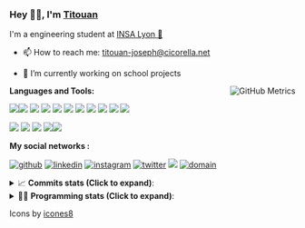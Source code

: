 <!--
**titouan-joseph/titouan-joseph** is a ✨ _special_ ✨ repository because its `README.md` (this file) appears on your GitHub profile.

Here are some ideas to get you started:

- 🔭 I’m currently working on ...
- 🌱 I’m currently learning ...
- 👯 I’m looking to collaborate on ...
- 🤔 I’m looking for help with ...
- 💬 Ask me about ...
- 📫 How to reach me: ...
- 😄 Pronouns: ...
- ⚡ Fun fact: ...
-->

### Hey 👋🏽, I'm [Titouan](https://github.com/Titouan-Joseph) 

I'm a engineering student at  [INSA Lyon 🦏](https://www.insa-lyon.fr/en/)

- 📫 How to reach me: [titouan-joseph@cicorella.net](mailto:titouan-joseph@cicorella.net)
- 🔭 I’m currently working on school projects


  <img align="right" alt="GitHub Metrics" src="https://metrics.lecoq.io/titouan-joseph" />

**Languages and Tools:**

[<img src="https://img.icons8.com/color/48/000000/python.png"/>]()[<img src="https://img.icons8.com/color/48/000000/java-coffee-cup-logo.png"/>]() [<img src="https://img.icons8.com/color/48/000000/c-programming.png"/>]() [<img src="https://img.icons8.com/color/48/000000/javascript.png"/>]() [<img src="https://img.icons8.com/color/48/000000/selenium-test-automation.png"/>]() [<img src="https://img.icons8.com/color/48/000000/git.png"/>]() [<img src="https://img.icons8.com/color/48/000000/console.png"/>]() [<img src="https://img.icons8.com/color/48/000000/android-os.png"/>]() [<img src="https://img.icons8.com/color/48/000000/pycharm.png"/>]() [<img src="https://img.icons8.com/color/48/000000/virtualbox.png"/>]() [<img src="https://img.icons8.com/color/48/000000/windows-10.png"/>]()

[<img src="https://img.icons8.com/color/48/000000/linux.png"/>]() [<img src="https://img.icons8.com/color/48/000000/nginx.png"/>]() [<img src="https://img.icons8.com/color/48/000000/raspberry-pi.png"/>]() [<img src="https://img.icons8.com/color/48/000000/docker.png"/>]()[<img src="https://img.icons8.com/color/48/000000/visual-studio-code-2019.png"/>]()

**My social networks :**

[<img src='https://img.icons8.com/fluent/48/000000/github.png' alt="github">](https://github.com/titouan-joseph)  [<img src='https://img.icons8.com/color/48/000000/linkedin.png' alt='linkedin'>](https://www.linkedin.com/in/titouan-joseph-revol/)  [<img src='https://img.icons8.com/color/48/000000/instagram-new.png' alt='instagram'>](https://www.instagram.com/tit_re/)  [<img src='https://img.icons8.com/color/48/000000/twitter.png' alt='twitter'>](https://twitter.com/josephrevol) [<img src="https://img.icons8.com/color/48/000000/facebook.png"/>](https://www.facebook.com/titre01) [<img src="https://img.icons8.com/fluent/48/000000/domain.png" alt="domain"/>](https://titouan-joseph.cicorella.net)

<details>
 <summary>📈 <b>Commits stats (Click to expand)</b>: </summary>
    <a href="https://sourcerer.io/titouan-joseph"><img src="https://img.shields.io/badge/Python-148%20commits-orange.svg" alt=""></a>
    <a href="https://sourcerer.io/titouan-joseph"><img src="https://img.shields.io/badge/Java-27%20commits-orange.svg" alt=""></a>
    <a href="https://sourcerer.io/titouan-joseph"><img src="https://img.shields.io/badge/C-23%20commits-orange.svg" alt=""></a>
    <a href="https://sourcerer.io/titouan-joseph"><img src="https://img.shields.io/badge/JavaScript-18%20commits-orange.svg" alt=""></a>
</details>


<details>
 <summary>👨‍💻 <b>Programming stats (Click to expand)</b>: </summary>
<!--START_SECTION:waka-->
**🐱 My Github Data** 

> 🏆 265 Contributions in the Year 2021
 > 
> 📦 58.3 kB Used in Github's Storage 
 > 
> 🚫 Not Opted to Hire
 > 
> 📜 28 Public Repositories 
 > 
> 🔑 2 Private Repositories  
 > 
**I'm an Early 🐤** 

```text
🌞 Morning    100 commits    ████░░░░░░░░░░░░░░░░░░░░░   16.47% 
🌆 Daytime    243 commits    ██████████░░░░░░░░░░░░░░░   40.03% 
🌃 Evening    205 commits    ████████░░░░░░░░░░░░░░░░░   33.77% 
🌙 Night      59 commits     ██░░░░░░░░░░░░░░░░░░░░░░░   9.72%

```
📅 **I'm Most Productive on Wednesday** 

```text
Monday       86 commits     ███░░░░░░░░░░░░░░░░░░░░░░   14.17% 
Tuesday      83 commits     ███░░░░░░░░░░░░░░░░░░░░░░   13.67% 
Wednesday    127 commits    █████░░░░░░░░░░░░░░░░░░░░   20.92% 
Thursday     92 commits     ███░░░░░░░░░░░░░░░░░░░░░░   15.16% 
Friday       83 commits     ███░░░░░░░░░░░░░░░░░░░░░░   13.67% 
Saturday     57 commits     ██░░░░░░░░░░░░░░░░░░░░░░░   9.39% 
Sunday       79 commits     ███░░░░░░░░░░░░░░░░░░░░░░   13.01%

```


📊 **This Week I Spent My Time On** 

```text
⌚︎ Time Zone: Europe/Paris

💬 Programming Languages: 
Other                    27 hrs 17 mins      █████████████████████░░░░   84.46% 
Docker                   1 hr 13 mins        █░░░░░░░░░░░░░░░░░░░░░░░░   3.77% 
YAML                     1 hr 6 mins         ░░░░░░░░░░░░░░░░░░░░░░░░░   3.43% 
Markdown                 58 mins             ░░░░░░░░░░░░░░░░░░░░░░░░░   3.02% 
HTML                     34 mins             ░░░░░░░░░░░░░░░░░░░░░░░░░   1.77%

🔥 Editors: 
Browser                  26 hrs 46 mins      ████████████████████░░░░░   82.83% 
VS Code                  3 hrs 46 mins       ███░░░░░░░░░░░░░░░░░░░░░░   11.69% 
WebStorm                 1 hr 36 mins        █░░░░░░░░░░░░░░░░░░░░░░░░   4.98% 
Bash                     9 mins              ░░░░░░░░░░░░░░░░░░░░░░░░░   0.5%

🐱‍💻 Projects: 
Stage-DevOps             23 hrs 3 mins       █████████████████░░░░░░░░   71.36% 
spfx                     3 hrs 28 mins       ██░░░░░░░░░░░░░░░░░░░░░░░   10.74% 
azure-pipelines-agent    1 hr 8 mins         █░░░░░░░░░░░░░░░░░░░░░░░░   3.55% 
Transportlc.fr           1 hr 2 mins         ░░░░░░░░░░░░░░░░░░░░░░░░░   3.24% 
Terminal                 53 mins             ░░░░░░░░░░░░░░░░░░░░░░░░░   2.78%

💻 Operating System: 
Windows                  32 hrs 8 mins       ████████████████████████░   99.45% 
Linux                    10 mins             ░░░░░░░░░░░░░░░░░░░░░░░░░   0.55%

```

**I Mostly Code in Python** 

```text
Python                   18 repos            ██████████████░░░░░░░░░░░   56.25% 
JavaScript               3 repos             ██░░░░░░░░░░░░░░░░░░░░░░░   9.38% 
HTML                     2 repos             █░░░░░░░░░░░░░░░░░░░░░░░░   6.25% 
C                        2 repos             █░░░░░░░░░░░░░░░░░░░░░░░░   6.25% 
MATLAB                   2 repos             █░░░░░░░░░░░░░░░░░░░░░░░░   6.25%

```



 Last Updated on 28/06/2021
<!--END_SECTION:waka-->

</details>

Icons by [icones8](https://icones8.fr/)
